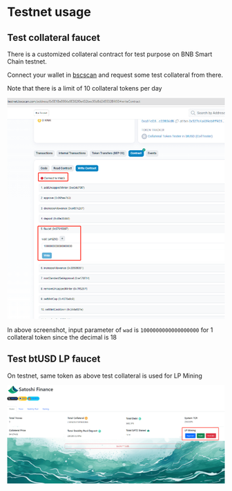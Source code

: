 # Testnet usage

## Test collateral faucet

There is a customized collateral contract for test purpose on BNB Smart Chain testnet. 

Connect your wallet in [bscscan](https://testnet.bscscan.com/address/0x5E1Be8984a9E382f0e432bec93d8d245532Bf493#writeContract) and request some test collateral from there.

Note that there is a limit of 10 collateral tokens per day

![collateral faucet on testnet](../attachment/coll_testnet.png)

In above screenshot, input parameter of `wad` is `1000000000000000000` for 1 collateral token since the decimal is 18

## Test btUSD LP faucet

On testnet, same token as above test collateral is used for LP Mining

 ![LP faucet on testnet](../attachment/lp_testnet.png)

